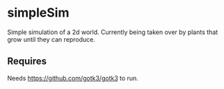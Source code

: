 # simpleSim
Simple simulation of a 2d world. Currently being taken over by plants that grow until they can reproduce.

## Requires
Needs https://github.com/gotk3/gotk3 to run.
